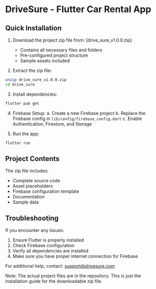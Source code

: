 # DriveSure - Flutter Car Rental App

## Quick Installation

1. Download the project zip file from: [drive_sure_v1.0.0.zip]
   - Contains all necessary files and folders
   - Pre-configured project structure
   - Sample assets included

2. Extract the zip file:
```bash
unzip drive_sure_v1.0.0.zip
cd drive_sure
```

3. Install dependencies:
```bash
flutter pub get
```

4. Firebase Setup:
   a. Create a new Firebase project
   b. Replace the Firebase config in `lib/config/firebase_config.dart`
   c. Enable Authentication, Firestore, and Storage

5. Run the app:
```bash
flutter run
```

## Project Contents

The zip file includes:
- Complete source code
- Asset placeholders
- Firebase configuration template
- Documentation
- Sample data

## Troubleshooting

If you encounter any issues:
1. Ensure Flutter is properly installed
2. Check Firebase configuration
3. Verify all dependencies are installed
4. Make sure you have proper internet connection for Firebase

For additional help, contact: support@drivesure.com

Note: The actual project files are in the repository. This is just the installation guide for the downloadable zip file.
